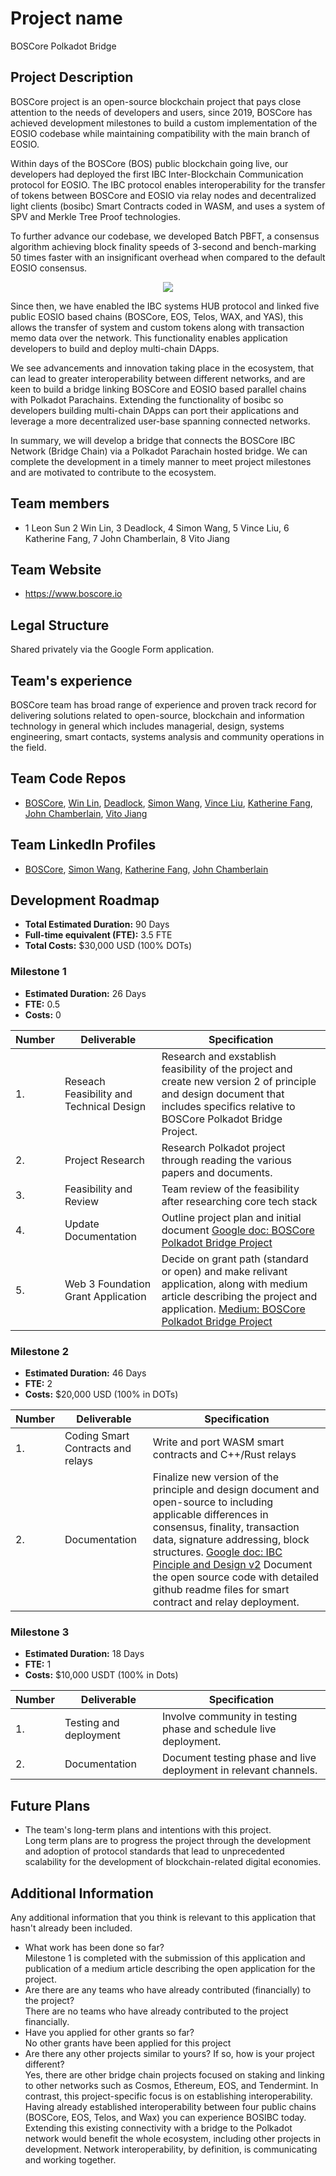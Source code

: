 # Project name
BOSCore Polkadot Bridge
## Project Description
BOSCore project is an open-source blockchain project that pays close attention to the needs of developers and users, since 2019, BOSCore has achieved development milestones to build a custom implementation of the EOSIO codebase while maintaining compatibility with the main branch of EOSIO. 

Within days of the BOSCore (BOS) public blockchain going live, our developers had deployed the first IBC Inter-Blockchain Communication protocol for EOSIO. The IBC protocol enables interoperability for the transfer of tokens between BOSCore and EOSIO via relay nodes and decentralized light clients (bosibc) Smart Contracts coded in WASM, and uses a system of SPV and Merkle Tree Proof technologies.

To further advance our codebase, we developed Batch PBFT, a consensus algorithm achieving block finality speeds of 3-second and bench-marking 50 times faster with an insignificant overhead when compared to the default EOSIO consensus.

<p align="center">
  <img src="https://github.com/boscore/ibc_contracts/raw/master/docs/hub.svg?sanitize=true">
</p>

Since then, we have enabled the IBC systems HUB protocol and linked five public EOSIO based chains (BOSCore, EOS, Telos, WAX, and YAS), this allows the transfer of system and custom tokens along with transaction memo data over the network. This functionality enables application developers to build and deploy multi-chain DApps. 

We see advancements and innovation taking place in the ecosystem, that can lead to greater interoperability between different networks, and are keen to build a bridge linking BOSCore and EOSIO based parallel chains with Polkadot Parachains. Extending the functionality of bosibc so developers building multi-chain DApps can port their applications and leverage a more decentralized user-base spanning connected networks.

In summary, we will develop a bridge that connects the BOSCore IBC Network (Bridge Chain) via a Polkadot Parachain hosted bridge. We can complete the development in a timely manner to meet project milestones and are motivated to contribute to the ecosystem.   


## Team members
* 1 Leon Sun 2 Win Lin, 3 Deadlock, 4 Simon Wang, 5 Vince Liu, 6 Katherine Fang, 7 John Chamberlain, 8 Vito Jiang 


## Team Website	
* https://www.boscore.io

## Legal Structure 
Shared privately via the Google Form application.

## Team's experience
BOSCore team has broad range of experience and proven track record for delivering solutions related to open-source, blockchain and information technology in general which includes managerial, design, systems engineering, smart contacts, systems analysis and community operations in the field. 

## Team Code Repos
* [BOSCore](https://github.com/boscore), [Win Lin](https://github.com/winlin), [Deadlock](https://github.com/qianxiaofeng), [Simon Wang](https://github.com/vchengsong), [Vince Liu](https://github.com/oldcold), [Katherine Fang](https://github.com/eosbkk), [John Chamberlain](https://github.com/jtochamberlain), [Vito Jiang](https://github.com/vito-jwt)

## Team LinkedIn Profiles
* [BOSCore](https://www.linkedin.com/company/boscore), [Simon Wang](https://www.linkedin.com/in/vchengsong/), [Katherine Fang](https://www.linkedin.com/in/katherine-fang-4ba73a120/), [John Chamberlain](https://www.linkedin.com/in/jtochamberlain/)

## Development Roadmap

* **Total Estimated Duration:** 90 Days
* **Full-time equivalent (FTE):**  3.5 FTE 
* **Total Costs:** $30,000 USD (100% DOTs)

### Milestone 1

* **Estimated Duration:** 26 Days 
* **FTE:**  0.5
* **Costs:** 0 


| Number | Deliverable | Specification | 
| ------------- | ------------- | ------------- |
| 1. | Reseach Feasibility and Technical Design | Research and exstablish feasibility of the project and create new version 2 of principle and design document that includes specifics relative to BOSCore Polkadot Bridge Project. |  
| 2. | Project Research | Research Polkadot project through reading the various papers and documents. |  
| 3. | Feasibility and Review | Team review of the feasibility after researching core tech stack|  
| 4. | Update Documentation |  Outline project plan and initial document [Google doc: BOSCore Polkadot Bridge Project](https://docs.google.com/document/d/1vtQp_glynE6AcukZYqZfcapU8z-W7FWl4BNf42mUouU/edit?usp=sharing) |  
| 5. | Web 3 Foundation Grant Application |Decide on grant path (standard or open) and make relivant application, along with medium article describing the project and application. [Medium: BOSCore Polkadot Bridge Project](https://medium.com/boscore/boscore-polkadot-bridge-project-7fc77b48ab76)|  

### Milestone 2

* **Estimated Duration:** 46 Days 
* **FTE:**  2
* **Costs:** $20,000 USD (100% in DOTs)

| Number | Deliverable | Specification | 
| ------------- | ------------- | ------------- |
| 1. | Coding Smart Contracts and relays | Write and port WASM smart contracts and C++/Rust relays  |  
| 2.  | Documentation | Finalize new version of the principle and design document and open-source to including applicable differences in consensus, finality, transaction data, signature addressing, block structures. [Google doc: IBC Pinciple and Design v2](https://docs.google.com/document/d/16fhTOZ9EA7L7A0cIuz1XnSGAM0HyppdjlweDebsoif4/edit?usp=sharing) Document the open source code with detailed github readme files for smart contract and relay deployment. | 

### Milestone 3

* **Estimated Duration:** 18 Days 
* **FTE:**  1
* **Costs:** $10,000 USDT (100% in Dots)

| Number | Deliverable | Specification | 
| ------------- | ------------- | ------------- |
| 1. | Testing and deployment | Involve community in testing phase and schedule live deployment.|  
| 2.  | Documentation | Document testing phase and live deployment in relevant channels. | 


## Future Plans
* The team's long-term plans and intentions with this project.  
Long term plans are to progress the project through the development and adoption of protocol standards that lead to unprecedented scalability for the development of blockchain-related digital economies. 

## Additional Information
Any additional information that you think is relevant to this application that hasn't already been included.
* What work has been done so far?  
Milestone 1 is completed with the submission of this application and publication of a medium article describing the open application for the project. 
* Are there are any teams who have already contributed (financially) to the project?  
There are no teams who have already contributed to the project financially. 
* Have you applied for other grants so far?  
No other grants have been applied for this project
* Are there any other projects similar to yours? If so, how is your project different?  
Yes, there are other bridge chain projects focused on staking and linking to other networks such as Cosmos, Ethereum, EOS, and Tendermint.  In contrast, this project-specific focus is on establishing interoperability. Having already established interoperability between four public chains (BOSCore, EOS, Telos, and Wax) you can experience BOSIBC today.  Extending this existing connectivity with a bridge to the Polkadot network would benefit the whole ecosystem, including other projects in development. Network interoperability, by definition, is communicating and working together.   
